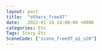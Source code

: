 ```yaml
---
layout: post
title:  "others_free97"
date:   2022-01-10 14:00:00 +0000
categories: Etc
Tags: Story Etc
SceneCode: ["scene_free97_q1_s20"]
---
```

